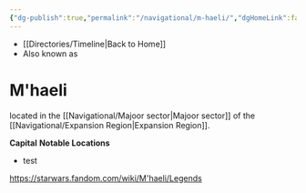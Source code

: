 ```yaml
---
{"dg-publish":true,"permalink":"/navigational/m-haeli/","dgHomeLink":false}
---
```


- [[Directories/Timeline\|Back to Home]]
- Also known as 

# M'haeli

located in the [[Navigational/Majoor sector\|Majoor sector]] of the [[Navigational/Expansion Region\|Expansion Region]].

**Capital**
**Notable Locations**
- test

https://starwars.fandom.com/wiki/M'haeli/Legends